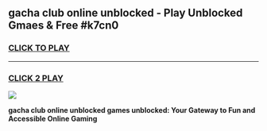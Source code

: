 
## gacha club online unblocked - Play Unblocked Gmaes & Free #k7cn0
<h3>
<a href="https://news.freeplayer.one?title=gacha_club_online_unblocked&ref=27F">CLICK TO PLAY</a></h3>
<hr>

<h3>
<a href="https://news.freeplayer.one?title=gacha_club_online_unblocked&ref=27F">CLICK 2 PLAY</a>
  
</h3>

<a href="https://news.freeplayer.one?title=gacha_club_online_unblocked&ref=27F/"><img src="https://clearcache.store/games.png"></a>


**gacha club online unblocked games unblocked: Your Gateway to Fun and Accessible Online Gaming**
